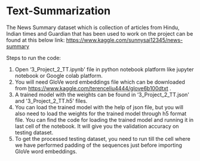 # Text-Summarization

The News Summary dataset which is collection of articles from Hindu, Indian times and Guardian that has been used to work on the project can be found at this below link: 
https://www.kaggle.com/sunnysai12345/news-summary

Steps to run the code:

1. Open ‘3_Project_2_TT.ipynb' file in python notebook platform like jupyter notebook or Google colab platform.
2. You will need GloVe word embeddings file which can be downloaded from https://www.kaggle.com/terenceliu4444/glove6b100dtxt .
3. A trained model with the weights can be found in ‘3_Project_2_TT.json' and '3_Project_2_TT.h5' files.
4. You can load the trained model with the help of json file, but you will also need to load the weights for the trained model through h5 format file. You can find the code for loading the trained model and running it in last cell of the notebook. It will give you the validation accuracy on testing dataset.
5. To get the processed testing dataset, you need to run till the cell where we have performed padding of the sequences just before importing GloVe word embeddings.

